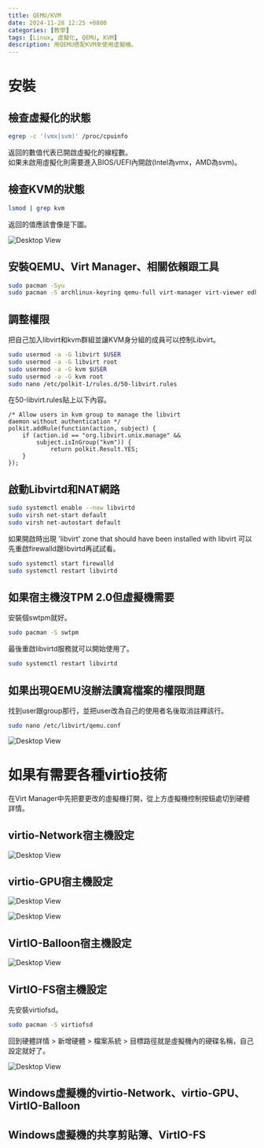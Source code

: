 ```yaml
---
title: QEMU/KVM
date: 2024-11-28 12:25 +0800
categories: [教學]
tags: [Linux, 虛擬化, QEMU, KVM]
description: 用QEMU搭配KVM來使用虛擬機。
---
```


# 安裝
## 檢查虛擬化的狀態
```bash
egrep -c '(vmx|svm)' /proc/cpuinfo
```

返回的數值代表已開啟虛擬化的線程數。 <br>
如果未啟用虛擬化則需要進入BIOS/UEFI內開啟(Intel為vmx，AMD為svm)。 <br>

## 檢查KVM的狀態
```bash
lsmod | grep kvm
```

返回的值應該會像是下圖。 <br>

![Desktop View](/assets/img/2024-11-28-QEMU-KVM/KVM.png)

## 安裝QEMU、Virt Manager、相關依賴跟工具
```bash
sudo pacman -Syu
sudo pacman -S archlinux-keyring qemu-full virt-manager virt-viewer edk2-ovmf dnsmasq vde2 bridge-utils openbsd-netcat libguestfs virglrenderer
```

## 調整權限
把自己加入libvirt和kvm群組並讓KVM身分組的成員可以控制Libvirt。 <br>
```bash
sudo usermod -a -G libvirt $USER
sudo usermod -a -G libvirt root
sudo usermod -a -G kvm $USER
sudo usermod -a -G kvm root
sudo nano /etc/polkit-1/rules.d/50-libvirt.rules
```

在50-libvirt.rules貼上以下內容。 <br>
```text
/* Allow users in kvm group to manage the libvirt
daemon without authentication */
polkit.addRule(function(action, subject) {
    if (action.id == "org.libvirt.unix.manage" &&
        subject.isInGroup("kvm")) {
            return polkit.Result.YES;
    }
});
```

## 啟動Libvirtd和NAT網路
```bash
sudo systemctl enable --now libvirtd
sudo virsh net-start default
sudo virsh net-autostart default
```

如果開啟時出現 'libvirt' zone that should have been installed with libvirt 可以先重啟firewalld跟libvirtd再試試看。 <br>
```bash
sudo systemctl start firewalld
sudo systemctl restart libvirtd
```

## 如果宿主機沒TPM 2.0但虛擬機需要
安裝個swtpm就好。 <br>
```bash
sudo pacman -S swtpm
```

最後重啟libvirtd服務就可以開始使用了。 <br>
```bash
sudo systemctl restart libvirtd
```

## 如果出現QEMU沒辦法讀寫檔案的權限問題
找到user跟group那行，並把user改為自己的使用者名後取消註釋該行。 <br>
```bash
sudo nano /etc/libvirt/qemu.conf
```

![Desktop View](/assets/img/2024-11-28-QEMU-KVM/QEMU-User.png)

# 如果有需要各種virtio技術
在Virt Manager中先把要更改的虛擬機打開，從上方虛擬機控制按鈕處切到硬體詳情。 <br>

## virtio-Network宿主機設定

![Desktop View](/assets/img/2024-11-28-QEMU-KVM/VirtioNetwork.png)

## virtio-GPU宿主機設定

![Desktop View](/assets/img/2024-11-28-QEMU-KVM/VirtioGPU1.png)

![Desktop View](/assets/img/2024-11-28-QEMU-KVM/VirtioGPU2.png)

## VirtIO-Balloon宿主機設定

![Desktop View](/assets/img/2024-11-28-QEMU-KVM/Virtio-Balloon.png)

## VirtIO-FS宿主機設定
先安裝virtiofsd。 <br>
```bash
sudo pacman -S virtiofsd
```

回到硬體詳情 > 新增硬體 > 檔案系統 > 目標路徑就是虛擬機內的硬碟名稱，自己設定就好了。 <br>

![Desktop View](/assets/img/2024-11-28-QEMU-KVM/VirtIO-FS.png)

## Windows虛擬機的virtio-Network、virtio-GPU、VirtIO-Balloon

## Windows虛擬機的共享剪貼簿、VirtIO-FS
